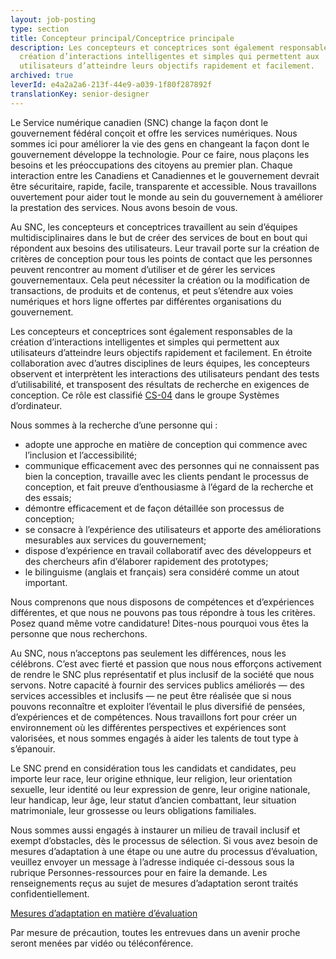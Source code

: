 ```yaml
---
layout: job-posting
type: section
title: Concepteur principal/Conceptrice principale
description: Les concepteurs et conceptrices sont également responsables de la
  création d’interactions intelligentes et simples qui permettent aux
  utilisateurs d’atteindre leurs objectifs rapidement et facilement.
archived: true
leverId: e4a2a2a6-213f-44e9-a039-1f80f287892f
translationKey: senior-designer
---
```

Le Service numérique canadien (SNC) change la façon dont le gouvernement fédéral conçoit et offre les services numériques. Nous sommes ici pour améliorer la vie des gens en changeant la façon dont le gouvernement développe la technologie. Pour ce faire, nous plaçons les besoins et les préoccupations des citoyens au premier plan. Chaque interaction entre les Canadiens et Canadiennes et le gouvernement devrait être sécuritaire, rapide, facile, transparente et accessible. Nous travaillons ouvertement pour aider tout le monde au sein du gouvernement à améliorer la prestation des services. Nous avons besoin de vous.

Au SNC, les concepteurs et conceptrices travaillent au sein d’équipes multidisciplinaires dans le but de créer des services de bout en bout qui répondent aux besoins des utilisateurs. Leur travail porte sur la création de critères de conception pour tous les points de contact que les personnes peuvent rencontrer au moment d’utiliser et de gérer les services gouvernementaux. Cela peut nécessiter la création ou la modification de transactions, de produits et de contenus, et peut s’étendre aux voies numériques et hors ligne offertes par différentes organisations du gouvernement.

Les concepteurs et conceptrices sont également responsables de la création d’interactions intelligentes et simples qui permettent aux utilisateurs d’atteindre leurs objectifs rapidement et facilement. En étroite collaboration avec d’autres disciplines de leurs équipes, les concepteurs observent et interprètent les interactions des utilisateurs pendant des tests d’utilisabilité, et transposent des résultats de recherche en exigences de conception. Ce rôle est classifié [CS-04](https://www.tbs-sct.gc.ca/agreements-conventions/view-visualiser-fra.aspx?id=1#toc12259212260) dans le groupe Systèmes d’ordinateur.

Nous sommes à la recherche d’une personne qui :

* adopte une approche en matière de conception qui commence avec l’inclusion et l’accessibilité;
* communique efficacement avec des personnes qui ne connaissent pas bien la conception, travaille avec les clients pendant le processus de conception, et fait preuve d’enthousiasme à l’égard de la recherche et des essais;
* démontre efficacement et de façon détaillée son processus de conception;
* se consacre à l’expérience des utilisateurs et apporte des améliorations mesurables aux services du gouvernement;
* dispose d’expérience en travail collaboratif avec des développeurs et des chercheurs afin d’élaborer rapidement des prototypes;
* le bilinguisme (anglais et français) sera considéré comme un atout important.

Nous comprenons que nous disposons de compétences et d’expériences différentes, et que nous ne pouvons pas tous répondre à tous les critères. Posez quand même votre candidature! Dites-nous pourquoi vous êtes la personne que nous recherchons.

Au SNC, nous n’acceptons pas seulement les différences, nous les célébrons. C’est avec fierté et passion que nous nous efforçons activement de rendre le SNC plus représentatif et plus inclusif de la société que nous servons. Notre capacité à fournir des services publics améliorés — des services accessibles et inclusifs — ne peut être réalisée que si nous pouvons reconnaître et exploiter l’éventail le plus diversifié de pensées, d’expériences et de compétences. Nous travaillons fort pour créer un environnement où les différentes perspectives et expériences sont valorisées, et nous sommes engagés à aider les talents de tout type à s’épanouir.

Le SNC prend en considération tous les candidats et candidates, peu importe leur race, leur origine ethnique, leur religion, leur orientation sexuelle, leur identité ou leur expression de genre, leur origine nationale, leur handicap, leur âge, leur statut d’ancien combattant, leur situation matrimoniale, leur grossesse ou leurs obligations familiales.

Nous sommes aussi engagés à instaurer un milieu de travail inclusif et exempt d’obstacles, dès le processus de sélection. Si vous avez besoin de mesures d’adaptation à une étape ou une autre du processus d’évaluation, veuillez envoyer un message à l’adresse indiquée ci-dessous sous la rubrique Personnes-ressources pour en faire la demande. Les renseignements reçus au sujet de mesures d’adaptation seront traités confidentiellement.

[Mesures d’adaptation en matière d’évaluation](https://www.canada.ca/fr/commission-fonction-publique/services/mesures-d-adaptation-matiere-evaluation.html)

Par mesure de précaution, toutes les entrevues dans un avenir proche seront menées par vidéo ou téléconférence.